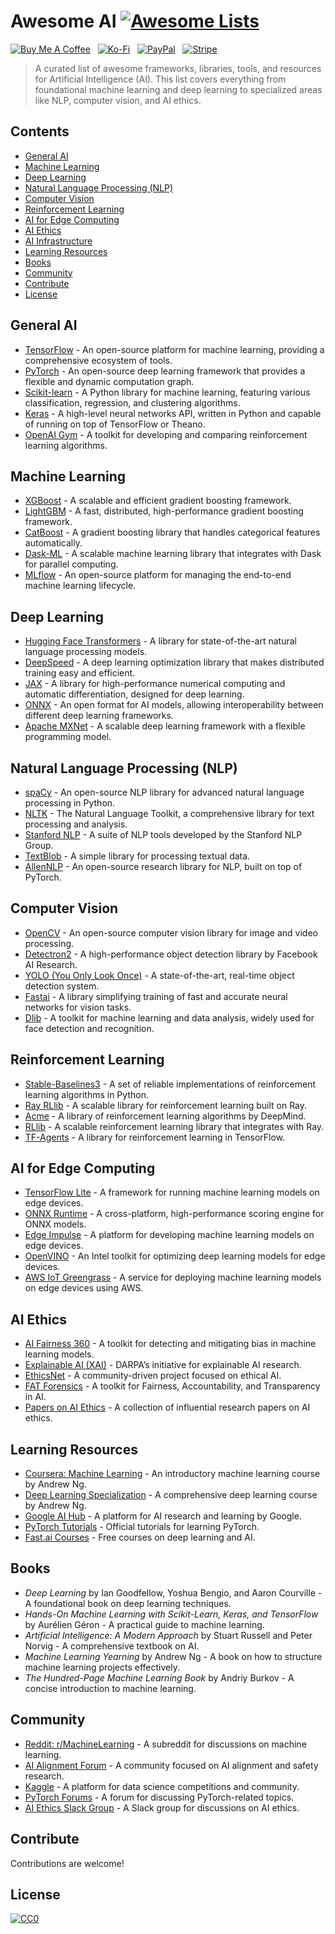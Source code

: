 # Awesome AI [![Awesome Lists](https://srv-cdn.himpfen.io/badges/awesome-lists/awesomelists-flat.svg)](https://github.com/awesomelistsio/awesome)

[![Buy Me A Coffee](https://srv-cdn.himpfen.io/badges/buymeacoffee/buymeacoffee-flat.svg)](https://tinyurl.com/2h9aktmd) &nbsp; [![Ko-Fi](https://srv-cdn.himpfen.io/badges/kofi/kofi-flat.svg)](https://tinyurl.com/d4xnrptz) &nbsp; [![PayPal](https://srv-cdn.himpfen.io/badges/paypal/paypal-flat.svg)](https://tinyurl.com/mr22naua) &nbsp; [![Stripe](https://srv-cdn.himpfen.io/badges/stripe/stripe-flat.svg)](https://tinyurl.com/e8ymxdw3)

> A curated list of awesome frameworks, libraries, tools, and resources for Artificial Intelligence (AI). This list covers everything from foundational machine learning and deep learning to specialized areas like NLP, computer vision, and AI ethics.

## Contents

- [General AI](#general-ai)
- [Machine Learning](#machine-learning)
- [Deep Learning](#deep-learning)
- [Natural Language Processing (NLP)](#natural-language-processing-nlp)
- [Computer Vision](#computer-vision)
- [Reinforcement Learning](#reinforcement-learning)
- [AI for Edge Computing](#ai-for-edge-computing)
- [AI Ethics](#ai-ethics)
- [AI Infrastructure](#ai-infrastructure)
- [Learning Resources](#learning-resources)
- [Books](#books)
- [Community](#community)
- [Contribute](#contribute)
- [License](#license)

## General AI

- [TensorFlow](https://www.tensorflow.org/) - An open-source platform for machine learning, providing a comprehensive ecosystem of tools.
- [PyTorch](https://pytorch.org/) - An open-source deep learning framework that provides a flexible and dynamic computation graph.
- [Scikit-learn](https://scikit-learn.org/stable/) - A Python library for machine learning, featuring various classification, regression, and clustering algorithms.
- [Keras](https://keras.io/) - A high-level neural networks API, written in Python and capable of running on top of TensorFlow or Theano.
- [OpenAI Gym](https://www.gymlibrary.dev/) - A toolkit for developing and comparing reinforcement learning algorithms.

## Machine Learning

- [XGBoost](https://xgboost.ai/) - A scalable and efficient gradient boosting framework.
- [LightGBM](https://lightgbm.readthedocs.io/) - A fast, distributed, high-performance gradient boosting framework.
- [CatBoost](https://catboost.ai/) - A gradient boosting library that handles categorical features automatically.
- [Dask-ML](https://ml.dask.org/) - A scalable machine learning library that integrates with Dask for parallel computing.
- [MLflow](https://mlflow.org/) - An open-source platform for managing the end-to-end machine learning lifecycle.

## Deep Learning

- [Hugging Face Transformers](https://huggingface.co/transformers/) - A library for state-of-the-art natural language processing models.
- [DeepSpeed](https://www.deepspeed.ai/) - A deep learning optimization library that makes distributed training easy and efficient.
- [JAX](https://jax.readthedocs.io/) - A library for high-performance numerical computing and automatic differentiation, designed for deep learning.
- [ONNX](https://onnx.ai/) - An open format for AI models, allowing interoperability between different deep learning frameworks.
- [Apache MXNet](https://mxnet.apache.org/) - A scalable deep learning framework with a flexible programming model.

## Natural Language Processing (NLP)

- [spaCy](https://spacy.io/) - An open-source NLP library for advanced natural language processing in Python.
- [NLTK](https://www.nltk.org/) - The Natural Language Toolkit, a comprehensive library for text processing and analysis.
- [Stanford NLP](https://stanfordnlp.github.io/CoreNLP/) - A suite of NLP tools developed by the Stanford NLP Group.
- [TextBlob](https://textblob.readthedocs.io/) - A simple library for processing textual data.
- [AllenNLP](https://allennlp.org/) - An open-source research library for NLP, built on top of PyTorch.

## Computer Vision

- [OpenCV](https://opencv.org/) - An open-source computer vision library for image and video processing.
- [Detectron2](https://github.com/facebookresearch/detectron2) - A high-performance object detection library by Facebook AI Research.
- [YOLO (You Only Look Once)](https://pjreddie.com/darknet/yolo/) - A state-of-the-art, real-time object detection system.
- [Fastai](https://www.fast.ai/) - A library simplifying training of fast and accurate neural networks for vision tasks.
- [Dlib](http://dlib.net/) - A toolkit for machine learning and data analysis, widely used for face detection and recognition.

## Reinforcement Learning

- [Stable-Baselines3](https://stable-baselines3.readthedocs.io/) - A set of reliable implementations of reinforcement learning algorithms in Python.
- [Ray RLlib](https://docs.ray.io/en/latest/rllib.html) - A scalable library for reinforcement learning built on Ray.
- [Acme](https://github.com/deepmind/acme) - A library of reinforcement learning algorithms by DeepMind.
- [RLlib](https://github.com/ray-project/ray) - A scalable reinforcement learning library that integrates with Ray.
- [TF-Agents](https://www.tensorflow.org/agents) - A library for reinforcement learning in TensorFlow.

## AI for Edge Computing

- [TensorFlow Lite](https://www.tensorflow.org/lite) - A framework for running machine learning models on edge devices.
- [ONNX Runtime](https://onnxruntime.ai/) - A cross-platform, high-performance scoring engine for ONNX models.
- [Edge Impulse](https://www.edgeimpulse.com/) - A platform for developing machine learning models on edge devices.
- [OpenVINO](https://docs.openvino.ai/latest/index.html) - An Intel toolkit for optimizing deep learning models for edge devices.
- [AWS IoT Greengrass](https://aws.amazon.com/greengrass/) - A service for deploying machine learning models on edge devices using AWS.

## AI Ethics

- [AI Fairness 360](https://aif360.mybluemix.net/) - A toolkit for detecting and mitigating bias in machine learning models.
- [Explainable AI (XAI)](https://www.darpa.mil/program/explainable-artificial-intelligence) - DARPA’s initiative for explainable AI research.
- [EthicsNet](https://ethicsnet.org/) - A community-driven project focused on ethical AI.
- [FAT Forensics](https://fat-forensics.org/) - A toolkit for Fairness, Accountability, and Transparency in AI.
- [Papers on AI Ethics](https://www.partnershiponai.org/papers/) - A collection of influential research papers on AI ethics.

## Learning Resources

- [Coursera: Machine Learning](https://www.coursera.org/learn/machine-learning) - An introductory machine learning course by Andrew Ng.
- [Deep Learning Specialization](https://www.coursera.org/specializations/deep-learning) - A comprehensive deep learning course by Andrew Ng.
- [Google AI Hub](https://ai.google/) - A platform for AI research and learning by Google.
- [PyTorch Tutorials](https://pytorch.org/tutorials/) - Official tutorials for learning PyTorch.
- [Fast.ai Courses](https://course.fast.ai/) - Free courses on deep learning and AI.

## Books

- *Deep Learning* by Ian Goodfellow, Yoshua Bengio, and Aaron Courville - A foundational book on deep learning techniques.
- *Hands-On Machine Learning with Scikit-Learn, Keras, and TensorFlow* by Aurélien Géron - A practical guide to machine learning.
- *Artificial Intelligence: A Modern Approach* by Stuart Russell and Peter Norvig - A comprehensive textbook on AI.
- *Machine Learning Yearning* by Andrew Ng - A book on how to structure machine learning projects effectively.
- *The Hundred-Page Machine Learning Book* by Andriy Burkov - A concise introduction to machine learning.

## Community

- [Reddit: r/MachineLearning](https://www.reddit.com/r/MachineLearning/) - A subreddit for discussions on machine learning.
- [AI Alignment Forum](https://www.alignmentforum.org/) - A community focused on AI alignment and safety research.
- [Kaggle](https://www.kaggle.com/) - A platform for data science competitions and community.
- [PyTorch Forums](https://discuss.pytorch.org/) - A forum for discussing PyTorch-related topics.
- [AI Ethics Slack Group](https://ethical.institute/slack.html) - A Slack group for discussions on AI ethics.

## Contribute

Contributions are welcome!

## License

[![CC0](https://mirrors.creativecommons.org/presskit/buttons/88x31/svg/by-sa.svg)](http://creativecommons.org/licenses/by-sa/4.0/)
